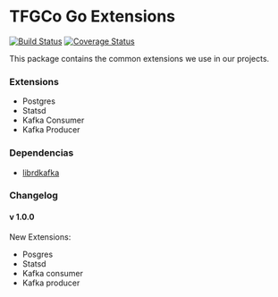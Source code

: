 TFGCo Go Extensions
===================

[![Build Status](https://travis-ci.org/topfreegames/extensions.svg?branch=master)](https://travis-ci.org/topfreegames/extensions)
[![Coverage Status](https://coveralls.io/repos/github/topfreegames/extensions/badge.svg?branch=master)](https://coveralls.io/github/topfreegames/extensions?branch=master)

This package contains the common extensions we use in our projects.

### Extensions
* Postgres
* Statsd
* Kafka Consumer
* Kafka Producer

### Dependencias
* [librdkafka](https://github.com/edenhill/librdkafka)
  
### Changelog
#### v 1.0.0

New Extensions:

* Posgres
* Statsd
* Kafka consumer
* Kafka producer
